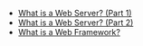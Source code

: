 + [What is a Web Server? (Part 1)](http://www.jeffknupp.com/blog/2014/03/12/what-is-a-web-server/)
+ [What is a Web Server? (Part 2)](http://www.jeffknupp.com/blog/2014/03/19/what-is-a-web-server-part-2-headers-and-cookies/)
+ [What is a Web Framework?](http://www.jeffknupp.com/blog/2014/03/03/what-is-a-web-framework/)


